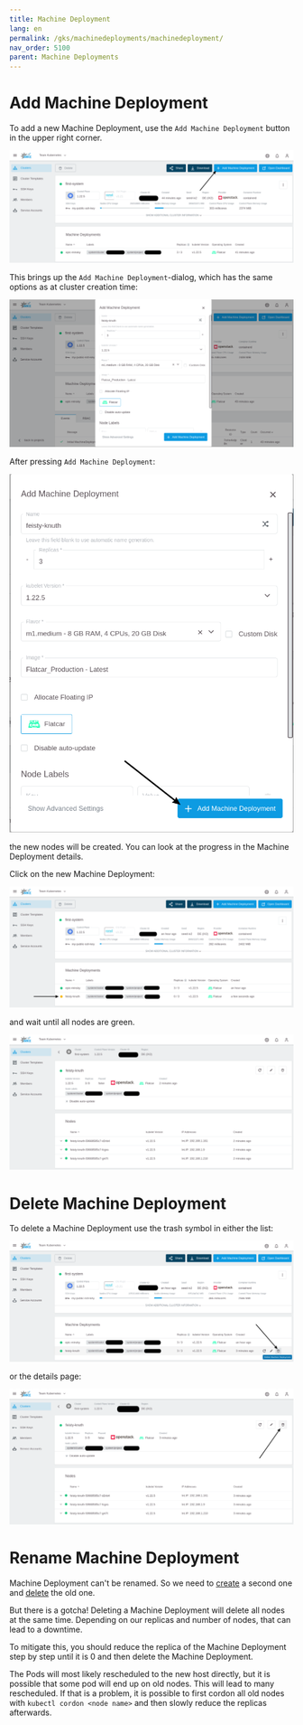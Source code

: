 ```yaml
---
title: Machine Deployment
lang: en
permalink: /gks/machinedeployments/machinedeployment/
nav_order: 5100
parent: Machine Deployments
---
```

# Add Machine Deployment

To add a new Machine Deployment, use the `Add Machine Deployment` button in the upper right corner.

![add_machine_deployment](add_machine_deployment.png)

This brings up the `Add Machine Deployment`-dialog, which has the same options as at cluster creation time:

![add_dialog](add_dialog.png)

After pressing `Add Machine Deployment`:

![add_button](add_button.png)

the new nodes will be created. You can look at the progress in the Machine Deployment details.

Click on the new Machine Deployment:

![machine_deployment_overview](machine_deployment_overview.png)

and wait until all nodes are green.

![machine_deployment_status](machine_deployment_status.png)

# Delete Machine Deployment

To delete a Machine Deployment use the trash symbol in either the list:

![delete_from_list](delete_from_list.png)

or the details page:

![delete_from_details](delete_from_details.png)

# Rename Machine Deployment

Machine Deployment can't be renamed. So we need to [create](#add-machine-deployment) a second one and [delete](#delete-machine-deployment) the old one.

But there is a gotcha! Deleting a Machine Deployment will delete all nodes at the same time. Depending on our replicas and number of nodes, that can lead to a downtime.

To mitigate this, you should reduce the replica of the Machine Deployment step by step until it is 0 and then delete the Machine Deployment.

The Pods will most likely rescheduled to the new host directly, but it is possible that some pod will end up on old nodes. This will lead to many rescheduled. If that is a problem, it is possible to first cordon all old nodes with `kubectl cordon <node name>` and then slowly reduce the replicas afterwards.
